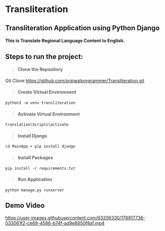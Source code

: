 # Transliteration
## Transliteration Application using Python Django

#### This is Translate Regional Language Content to English.

## Steps to run the project:

> #### Clone the Repository

 Git Clone https://github.com/prajwalprogrammer/Transliteration.git

> #### Create Virtual Environment
  
   `python3 -m venv transliteration`
   
> #### Activate Virtual Environment

  `translation\Scripts\activate`

> #### Install Django

 `cd MainApp > pip install django`

> #### Install Packages

  `pip install -r requirements.txt`

> #### Run Application

  `python manage.py runserver`
  
## Demo Video


https://user-images.githubusercontent.com/63206330/178917738-033061f2-ce69-4586-b74f-ad9e8850f8af.mp4




  
  
